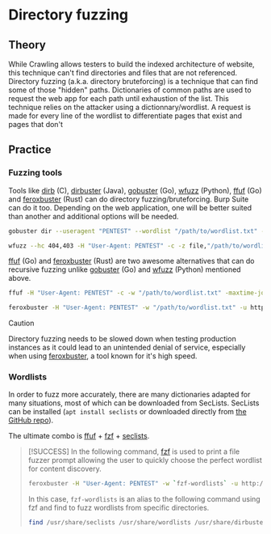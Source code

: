 # Directory fuzzing

## Theory

While Crawling allows testers to build the indexed architecture of website, this technique can't find directories and files that are not referenced. Directory fuzzing (a.k.a. directory bruteforcing) is a technique that can find some of those "hidden" paths. Dictionaries of common paths are used to request the web app for each path until exhaustion of the list. This technique relies on the attacker using a dictionnary/wordlist. A request is made for every line of the wordlist to differentiate pages that exist and pages that don't

## Practice

### Fuzzing tools

Tools like [dirb](http://dirb.sourceforge.net/) (C), [dirbuster](https://sourceforge.net/projects/dirbuster/) (Java), [gobuster](https://github.com/OJ/gobuster) (Go), [wfuzz](https://github.com/xmendez/wfuzz) (Python), [ffuf](https://github.com/ffuf/ffuf) (Go) and [feroxbuster](https://github.com/epi052/feroxbuster) (Rust) can do directory fuzzing/bruteforcing. Burp Suite can do it too. Depending on the web application, one will be better suited than another and additional options will be needed.

```bash
gobuster dir --useragent "PENTEST" --wordlist "/path/to/wordlist.txt" --url $URL
```

```bash
wfuzz --hc 404,403 -H "User-Agent: PENTEST" -c -z file,"/path/to/wordlist.txt" $URL/FUZZ
```

[ffuf](https://github.com/ffuf/ffuf) (Go) and [feroxbuster](https://github.com/epi052/feroxbuster) (Rust) are two awesome alternatives that can do recursive fuzzing unlike [gobuster](https://github.com/OJ/gobuster) (Go) and [wfuzz](https://github.com/xmendez/wfuzz) (Python) mentioned above.

```bash
ffuf -H "User-Agent: PENTEST" -c -w "/path/to/wordlist.txt" -maxtime-job 60 -recursion -recursion-depth 2 -u $URL/FUZZ
```

```bash
feroxbuster -H "User-Agent: PENTEST" -w "/path/to/wordlist.txt" -u http://192.168.10.10/
```

> [!CAUTION]
> Directory fuzzing needs to be slowed down when testing production instances as it could lead to an unintended denial of service, especially when using [feroxbuster](https://github.com/epi052/feroxbuster), a tool known for it's high speed.

### Wordlists

In order to fuzz more accurately, there are many dictionaries adapted for many situations, most of which can be downloaded from SecLists. SecLists can be installed (`apt install seclists` or downloaded directly from [the GitHub repo](https://github.com/danielmiessler/SecLists)).

The ultimate combo is [ffuf](https://github.com/ffuf/ffuf) + [fzf](https://github.com/junegunn/fzf) + [seclists](https://github.com/danielmiessler/SecLists).

> [!SUCCESS]
> In the following command, [fzf](https://github.com/junegunn/fzf) is used to print a file fuzzer prompt allowing the user to quickly choose the perfect wordlist for content discovery.
> 
> ```bash
> feroxbuster -H "User-Agent: PENTEST" -w `fzf-wordlists` -u http://192.168.10.10/
> ```
> 
> In this case, `fzf-wordlists` is an alias to the following command using fzf and find to fuzz wordlists from specific directories.
> 
> ```bash
> find /usr/share/seclists /usr/share/wordlists /usr/share/dirbuster /usr/share/wfuzz /usr/share/dirb -type f | fzf
> ```

